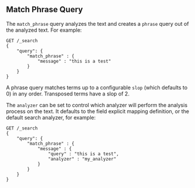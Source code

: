 ## Match Phrase Query

The `match_phrase` query analyzes the text and creates a `phrase` query out of the analyzed text. For example:
    
    
    GET /_search
    {
        "query": {
            "match_phrase" : {
                "message" : "this is a test"
            }
        }
    }

A phrase query matches terms up to a configurable `slop` (which defaults to 0) in any order. Transposed terms have a slop of 2.

The `analyzer` can be set to control which analyzer will perform the analysis process on the text. It defaults to the field explicit mapping definition, or the default search analyzer, for example:
    
    
    GET /_search
    {
        "query": {
            "match_phrase" : {
                "message" : {
                    "query" : "this is a test",
                    "analyzer" : "my_analyzer"
                }
            }
        }
    }
